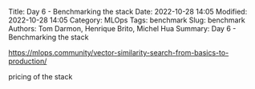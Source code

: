 Title: Day 6 - Benchmarking the stack
Date: 2022-10-28 14:05
Modified: 2022-10-28 14:05
Category: MLOps
Tags: benchmark
Slug: benchmark
Authors: Tom Darmon, Henrique Brito, Michel Hua
Summary: Day 6 - Benchmarking the stack

https://mlops.community/vector-similarity-search-from-basics-to-production/

pricing of the stack